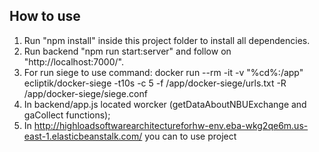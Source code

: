 How to use
----------

1. Run "npm install" inside this project folder to install all dependencies.
2. Run backend "npm run start:server" and follow on "http://localhost:7000/".
3. For run siege to use command: docker run --rm -it -v "%cd%:/app" ecliptik/docker-siege -t10s -c 5 -f /app/docker-siege/urls.txt -R /app/docker-siege/siege.conf 
4. In backend/app.js located worcker (getDataAboutNBUExchange and gaCollect functions);
5. In http://highloadsoftwarearchitectureforhw-env.eba-wkg2qe6m.us-east-1.elasticbeanstalk.com/ you can to use project

